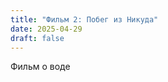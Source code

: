 ```yaml
---
title: "Фильм 2: Побег из Никуда"
date: 2025-04-29
draft: false
---
```


Фильм о воде
<!-- {{< csvtable "data/ellar.csv" >}} -->
